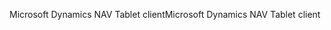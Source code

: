 <span data-ttu-id="51809-101">Microsoft Dynamics NAV Tablet client</span><span class="sxs-lookup"><span data-stu-id="51809-101">Microsoft Dynamics NAV Tablet client</span></span>